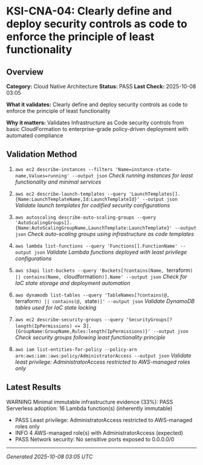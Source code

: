 # KSI-CNA-04: Clearly define and deploy security controls as code to enforce the principle of least functionality

## Overview

**Category:** Cloud Native Architecture
**Status:** PASS
**Last Check:** 2025-10-08 03:05

**What it validates:** Clearly define and deploy security controls as code to enforce the principle of least functionality

**Why it matters:** Validates Infrastructure as Code security controls from basic CloudFormation to enterprise-grade policy-driven deployment with automated compliance

## Validation Method

1. `aws ec2 describe-instances --filters 'Name=instance-state-name,Values=running' --output json`
   *Check running instances for least functionality and minimal services*

2. `aws ec2 describe-launch-templates --query 'LaunchTemplates[].{Name:LaunchTemplateName,Id:LaunchTemplateId}' --output json`
   *Validate launch templates for codified security configurations*

3. `aws autoscaling describe-auto-scaling-groups --query 'AutoScalingGroups[].{Name:AutoScalingGroupName,LaunchTemplate:LaunchTemplate}' --output json`
   *Check auto-scaling groups using infrastructure as code templates*

4. `aws lambda list-functions --query 'Functions[].FunctionName' --output json`
   *Validate Lambda functions deployed with least privilege configurations*

5. `aws s3api list-buckets --query 'Buckets[?contains(Name, `terraform`) || contains(Name, `cloudformation`)].Name' --output json`
   *Check for IaC state storage and deployment automation*

6. `aws dynamodb list-tables --query 'TableNames[?contains(@, `terraform`) || contains(@, `state`)]' --output json`
   *Validate DynamoDB tables used for IaC state locking*

7. `aws ec2 describe-security-groups --query 'SecurityGroups[?length(IpPermissions) <= `3`].{GroupName:GroupName,Rules:length(IpPermissions)}' --output json`
   *Check security groups following least functionality principle*

8. `aws iam list-entities-for-policy --policy-arn arn:aws:iam::aws:policy/AdministratorAccess --output json`
   *Validate least privilege: AdministratorAccess restricted to AWS-managed roles only*

## Latest Results

WARNING Minimal immutable infrastructure evidence (33%): PASS Serverless adoption: 16 Lambda function(s) (inherently immutable)
- PASS Least privilege: AdministratorAccess restricted to AWS-managed roles only
- INFO 4 AWS-managed role(s) with AdministratorAccess (expected)
- PASS Network security: No sensitive ports exposed to 0.0.0.0/0

---
*Generated 2025-10-08 03:05 UTC*